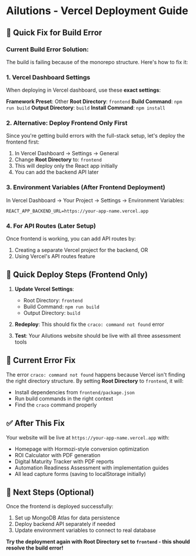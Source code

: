 # Ailutions - Vercel Deployment Guide

## 🚀 Quick Fix for Build Error

### Current Build Error Solution:
The build is failing because of the monorepo structure. Here's how to fix it:

### 1. Vercel Dashboard Settings
When deploying in Vercel dashboard, use these **exact settings**:

**Framework Preset**: Other
**Root Directory**: `frontend`
**Build Command**: `npm run build`
**Output Directory**: `build`
**Install Command**: `npm install`

### 2. Alternative: Deploy Frontend Only First
Since you're getting build errors with the full-stack setup, let's deploy the frontend first:

1. In Vercel Dashboard → Settings → General
2. Change **Root Directory** to: `frontend`
3. This will deploy only the React app initially
4. You can add the backend API later

### 3. Environment Variables (After Frontend Deployment)
In Vercel Dashboard → Your Project → Settings → Environment Variables:

```
REACT_APP_BACKEND_URL=https://your-app-name.vercel.app
```

### 4. For API Routes (Later Setup)
Once frontend is working, you can add API routes by:
1. Creating a separate Vercel project for the backend, OR
2. Using Vercel's API routes feature

## 🔄 Quick Deploy Steps (Frontend Only)

1. **Update Vercel Settings**:
   - Root Directory: `frontend`
   - Build Command: `npm run build`
   - Output Directory: `build`

2. **Redeploy**: This should fix the `craco: command not found` error

3. **Test**: Your Ailutions website should be live with all three assessment tools

## 🐛 Current Error Fix
The error `craco: command not found` happens because Vercel isn't finding the right directory structure. By setting **Root Directory** to `frontend`, it will:
- Install dependencies from `frontend/package.json`
- Run build commands in the right context
- Find the `craco` command properly

## ✅ After This Fix
Your website will be live at `https://your-app-name.vercel.app` with:
- Homepage with Hormozi-style conversion optimization
- ROI Calculator with PDF generation
- Digital Maturity Tracker with PDF reports
- Automation Readiness Assessment with implementation guides
- All lead capture forms (saving to localStorage initially)

## 🚀 Next Steps (Optional)
Once the frontend is deployed successfully:
1. Set up MongoDB Atlas for data persistence
2. Deploy backend API separately if needed
3. Update environment variables to connect to real database

**Try the deployment again with Root Directory set to `frontend` - this should resolve the build error!**
